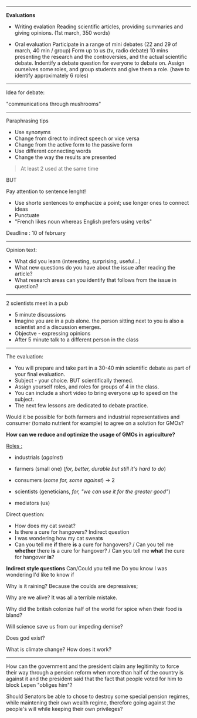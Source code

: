 
___
**Evaluations**

- Writing evalation
Reading scientific articles, providing summaries and giving opinions. (1st march, 350 words)

- Oral evaluation
Participate in a range of mini debates (22 and 29 of march, 40 min / group)
Form up to us (tv, radio debate)
10 mins presenting the research and the controversies, and the actual scientific debate.
Indentify a debate question for everyone to debate on.
Assign ourselves some roles, and group students and give them a role.
(have to identify approximately 6 roles)

___

Idea for debate:

"communications through mushrooms"


___
 Paraphrasing tips
 - Use synonyms
 - Change from direct to indirect speech or vice versa
 - Change from the active form to the passive form
 - Use different connecting words
 - Change the way the results are presented
 > At least 2 used at the same time
 
 BUT

Pay attention to sentence lenght!
- Use shorte sentences to emphacize a point; use longer ones to connect ideas
- Punctuate
- "French likes noun whereas English prefers using verbs"


Deadline : 10 of february


____

Opinion text:
- What did you learn (interesting, surprising, useful...)
- What new questions do you have about the issue after reading the article?
- What research areas can you identify that follows from the issue in question?
____

2 scientists meet in a pub
- 5 minute discussions
- Imagine you are in a pub alone. the person sitting next to you is also a scientist and a discussion emerges.
- Objectve - expressing opinions
- After 5 minute talk to a different person in the class
-----

The evaluation:
- You will prepare and take part in a 30-40 min scientific debate as part of your final evaluation.
- Subject - your choice. BUT scientifically themed.
- Assign yourself roles, and roles for groups of 4 in the class.
- You can include a short video to bring everyone up to speed on the subject.
- The next few lessons are dedicated to debate practice.

Would it be possible for both farmers and industrial representatives and consumer (tomato nutrient for example) to agree on a solution for GMOs?

**How can we reduce and optimize the usage of GMOs in agriculture?**

<u>Roles :</u>
- industrials (*against*)
- farmers (small one) (*for, better, durable but still it's hard to do*)
- consumers (*some for, some against*) -> 2
- scientists (geneticians, *for, "we can use it for the greater good"*)

- mediators (us)



Direct question:
- How does my cat sweat?
- Is there a cure for hangovers?
Indirect question
- I was wondering how my cat sweat**s**
- Can you tell me **if** there **is** a cure for hangovers? / Can you tell me **whether** there **is** a cure for hangover? / Can you tell me **what** the cure for hangover **is**?

**Indirect style questions**
Can/Could you tell me
Do you know
I was wondering
I'd like to know if

Why is it raining?
Because the coulds are depressives;

Why are we alive?
It was all a terrible mistake.

Why did the british colonize half of the world for spice when their food is bland?

Will science save us from our impeding demise?

Does god exist?

What is climate change? How does it work?

____

How can the government and the president claim any legitimity to force their way through a pension reform when more than half of the country is against it and the president said that the fact that people voted for him to block Lepen "obliges him"?

Should Senators be able to chose to destroy some special pension regimes, while maintening their own wealth regime, therefore going against the people's will while keeping their own privileges?  